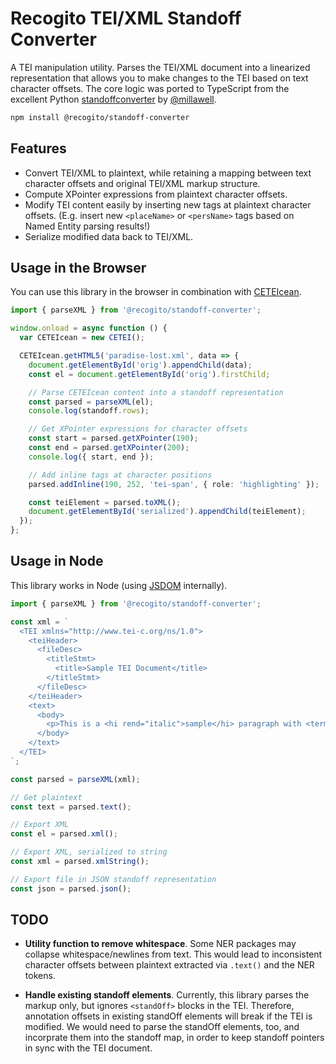# Recogito TEI/XML Standoff Converter

A TEI manipulation utility. Parses the TEI/XML document into a linearized representation that allows you to make changes to the TEI based on text character offsets. The core logic was ported to TypeScript from the excellent Python [standoffconverter](https://github.com/standoff-nlp/standoffconverter) by [@millawell](https://github.com/millawell).

```sh
npm install @recogito/standoff-converter
```

## Features

- Convert TEI/XML to plaintext, while retaining a mapping between text character offsets and original TEI/XML markup structure.
- Compute XPointer expressions from plaintext character offsets.
- Modify TEI content easily by inserting new tags at plaintext character offsets. (E.g. insert new `<placeName>` or `<persName>` tags based on Named Entity parsing results!)
- Serialize modified data back to TEI/XML.

## Usage in the Browser

You can use this library in the browser in combination with [CETEIcean](https://github.com/TEIC/CETEIcean).

```ts
import { parseXML } from '@recogito/standoff-converter';

window.onload = async function () {
  var CETEIcean = new CETEI();

  CETEIcean.getHTML5('paradise-lost.xml', data => {
    document.getElementById('orig').appendChild(data);
    const el = document.getElementById('orig').firstChild;

    // Parse CETEIcean content into a standoff representation
    const parsed = parseXML(el);
    console.log(standoff.rows);

    // Get XPointer expressions for character offsets
    const start = parsed.getXPointer(190);
    const end = parsed.getXPointer(200);
    console.log({ start, end });

    // Add inline tags at character positions
    parsed.addInline(190, 252, 'tei-span', { role: 'highlighting' });

    const teiElement = parsed.toXML();
    document.getElementById('serialized').appendChild(teiElement);
  });
};
```

## Usage in Node

This library works in Node (using [JSDOM](https://github.com/jsdom/jsdom) internally).

```ts
import { parseXML } from '@recogito/standoff-converter';

const xml = `
  <TEI xmlns="http://www.tei-c.org/ns/1.0">
    <teiHeader>
      <fileDesc>
        <titleStmt>
          <title>Sample TEI Document</title>
        </titleStmt>
      </fileDesc>
    </teiHeader>
    <text>
      <body>
        <p>This is a <hi rend="italic">sample</hi> paragraph with <term>markup</term>.</p>
      </body>
    </text>
  </TEI>
`;

const parsed = parseXML(xml);

// Get plaintext
const text = parsed.text();

// Export XML
const el = parsed.xml();

// Export XML, serialized to string
const xml = parsed.xmlString();

// Export file in JSON standoff representation
const json = parsed.json();
```

## TODO

- **Utility function to remove whitespace**. Some NER packages may collapse whitespace/newlines from text. This would lead to inconsistent character offsets between plaintext extracted via `.text()` and the NER tokens.

- **Handle existing standoff elements**. Currently, this library parses the markup only, but ignores `<standOff>` blocks in the TEI. Therefore, annotation offsets in existing standOff elements will break if the TEI is modified. We would need to parse the standOff elements, too, and incorprate them into the standoff map, in order to keep standoff pointers in sync with the TEI document.





